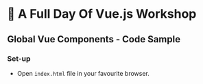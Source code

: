# 💪 A Full Day Of Vue.js Workshop

## Global Vue Components - Code Sample

### Set-up

- Open `index.html` file in your favourite browser.
